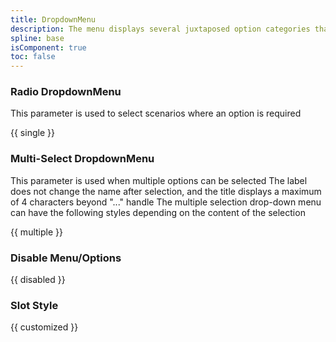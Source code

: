 ```yaml
---
title: DropdownMenu
description: The menu displays several juxtaposed option categories that are used to filter the content of the entire page, consisting of a menu panel and menu options.
spline: base
isComponent: true
toc: false
---
```


### Radio DropdownMenu

This parameter is used to select scenarios where an option is required

{{ single }}

### Multi-Select DropdownMenu

This parameter is used when multiple options can be selected
The label does not change the name after selection, and the title displays a maximum of 4 characters beyond "..." handle
The multiple selection drop-down menu can have the following styles depending on the content of the selection

{{ multiple }}

### Disable Menu/Options

{{ disabled }}

### Slot Style

{{ customized }}
